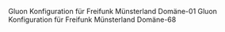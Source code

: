 Gluon Konfiguration für Freifunk Münsterland Domäne-01
Gluon Konfiguration für Freifunk Münsterland Domäne-68
